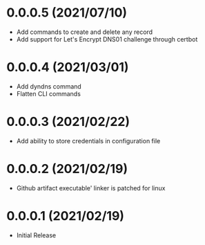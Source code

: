 0.0.0.5 (2021/07/10)
====================
* Add commands to create and delete any record
* Add support for Let's Encrypt DNS01 challenge through certbot

0.0.0.4 (2021/03/01)
====================
* Add dyndns command
* Flatten CLI commands

0.0.0.3 (2021/02/22)
====================
* Add ability to store credentials in configuration file

0.0.0.2 (2021/02/19)
====================
* Github artifact executable' linker is patched for linux

0.0.0.1 (2021/02/19)
====================
* Initial Release
